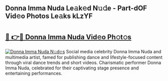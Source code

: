 ## Donna Imma Nuda Le𝚊k𝚎d N𝚞𝚍e - Part-dOF Vid𝚎o Photos Le𝚊ks kLzYF

# <h2><a href="http://fbdi8bx.evod.top/?m=Donna+Imma+Nuda">🔗 👉🔴 Donna Imma Nuda Vid𝚎o Ph𝚘t𝚘s</a></h2>

[![Donna Imma Nuda N𝚞d𝚎s](https://i.imgur.com/8V9OHl7.gif)](http://fbdi8bx.evod.top/?m=Donna+Imma+Nuda)
Social media celebrity Donna Imma Nuda and multimedia artist, famed for publishing dance and lifestyle-focused content through viral dance trends and short videos. Charismatic performer Donna Imma Nuda, celebrated for their captivating stage presence and entertaining performances. 
